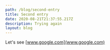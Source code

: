 ```yaml
---
path: /blog/second-entry
title: Second entry
date: 2020-08-21T21:37:55.217Z
description: Trying again
layout: blog
---
```

Let's see [www.google.com](www.google.com)